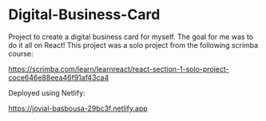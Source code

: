 # Digital-Business-Card
Project to create a digital business card for myself. The goal for me was to do it all on React! This project was a solo project from the following scrimba course: 

https://scrimba.com/learn/learnreact/react-section-1-solo-project-coce646e88eea46f91af43ca4

Deployed using Netlify:

https://jovial-basbousa-29bc3f.netlify.app
